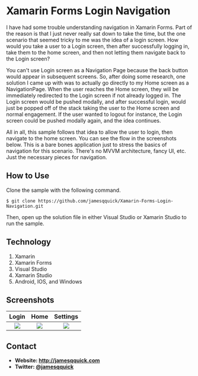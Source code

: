 **Xamarin Forms Login Navigation**
======
 I have had some trouble understanding navigation in Xamarin Forms. Part of the reason is that I just never really sat down to take the time, but the one scenario that seemed tricky to me was the idea of a login screen.   How would you take a user to a Login screen, then after successfully logging in, take them to the home screen, and then not letting them navigate back to the Login screen?

You can't use Login screen as a Navigation Page because the back button would appear in subsequent screens.  So, after doing some research, one solution I came up with was to actually go directly to my Home screen as a NavigationPage. When the user reaches the Home screen, they will be immediately redirected to the Login screen if not already logged in.  The Login screen would be pushed modally, and after successful login, would just be popped off of the stack taking the user to the Home screen and normal engagement.  If the user wanted to logout for instance, the Login screen could be pushed modally again, and the idea continues.  

All in all, this sample follows that idea to allow the user to login, then navigate to the home screen.  You can see the flow in the screenshots below.  This is a bare bones application just to stress the basics of navigation for this scenario.  There's no MVVM architecture, fancy UI, etc. Just the necessary pieces for navigation.

## **How to Use**

Clone the sample with the following command.

```$ git clone https://github.com/jamesqquick/Xamarin-Forms-Login-Navigation.git ```

Then, open up the solution file in either Visual Studio or Xamarin Studio to run the sample.

## **Technology**

 1. Xamarin
 2. Xamarin Forms
 2. Visual Studio
 3. Xamarin Studio
 4. Android, IOS, and Windows

## **Screenshots**


Login               |  Home               |   Settings
:-------------------------:|:-------------------------:|:-------------------------:
![](https://raw.githubusercontent.com/jamesqquick/Xamarin-Forms-Login-Navigation/master/Screenshots/Screen%20Shot%202016-07-06%20at%201.25.04%20PM.png)  |  ![](https://raw.githubusercontent.com/jamesqquick/Xamarin-Forms-Login-Navigation/master/Screenshots/Screen%20Shot%202016-07-06%20at%201.25.14%20PM.png)  |  ![ ](https://raw.githubusercontent.com/jamesqquick/Xamarin-Forms-Login-Navigation/master/Screenshots/Screen%20Shot%202016-07-06%20at%201.25.17%20PM.png) 
 

## **Contact** ##
* **Website: http://jamesqquick.com**
* **Twitter: [@jamesqquick](https:**//**twitter.com/jamesqquick)**